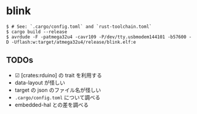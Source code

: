 # blink

```console
$ # See: `.cargo/config.toml` and `rust-toolchain.toml`
$ cargo build --release
$ avrdude -F -patmega32u4 -cavr109 -P/dev/tty.usbmodem144101 -b57600 -D -Uflash:w:target/atmega32u4/release/blink.elf:e
```

## TODOs

- ☑ [crates:rduino] の trait を利用する
- data-layout が怪しい
- target の json のファイル名が怪しい
- `.cargo/config.toml` について調べる
- embedded-hal との差を調べる
